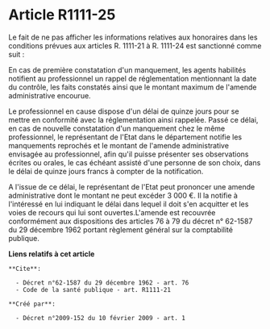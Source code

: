 # Article R1111-25

Le fait de ne pas afficher les informations relatives aux honoraires dans les conditions prévues aux articles R. 1111-21 à R.
1111-24 est sanctionné comme suit : 

En cas de première constatation d'un manquement, les agents habilités notifient au professionnel un rappel de réglementation
mentionnant la date du contrôle, les faits constatés ainsi que le montant maximum de l'amende administrative encourue. 

Le professionnel en cause dispose d'un délai de quinze jours pour se mettre en conformité avec la réglementation ainsi
rappelée. Passé ce délai, en cas de nouvelle constatation d'un manquement chez le même professionnel, le représentant de
l'Etat dans le département notifie les manquements reprochés et le montant de l'amende administrative envisagée au
professionnel, afin qu'il puisse présenter ses observations écrites ou orales, le cas échéant assisté d'une personne de son
choix, dans le délai de quinze jours francs à compter de la notification.

A l'issue de ce délai, le représentant de l'Etat peut prononcer une amende administrative dont le montant ne peut excéder 3
000 €. Il la notifie à l'intéressé en lui indiquant le délai dans lequel il doit s'en acquitter et les voies de recours qui
lui sont ouvertes.L'amende est recouvrée conformément aux 
dispositions des articles 76 à 79 du décret n° 62-1587 du 29 décembre 1962 
portant règlement général sur la comptabilité publique.

**Liens relatifs à cet article**

	**Cite**:

	  - Décret n°62-1587 du 29 décembre 1962 - art. 76
	  - Code de la santé publique - art. R1111-21

	**Créé par**:

	  - Décret n°2009-152 du 10 février 2009 - art. 1
